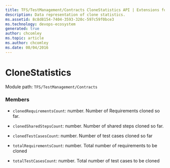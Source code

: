 ```yaml
---
title: TFS/TestManagement/Contracts CloneStatistics API | Extensions for Azure DevOps Services
description: Data representation of clone statistics.
ms.assetid: 8c8d8154-7404-3593-320c-597c59f0bce3
ms.technology: devops-ecosystem
generated: true
author: chcomley
ms.topic: article
ms.author: chcomley
ms.date: 08/04/2016
---
```


# CloneStatistics

Module path: `TFS/TestManagement/Contracts`

### Members

* `clonedRequirementsCount`: number. Number of Requirements cloned so far.

* `clonedSharedStepsCount`: number. Number of shared steps cloned so far.

* `clonedTestCasesCount`: number. Number of test cases cloned so far

* `totalRequirementsCount`: number. Total number of requirements to be cloned

* `totalTestCasesCount`: number. Total number of test cases to be cloned
